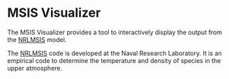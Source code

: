 # MSIS Visualizer

The MSIS Visualizer provides a tool to interactively display the output from the [NRLMSIS](https://www.nrl.navy.mil/ssd/branches/7630/modeling-upper-atmosphere) model.

The [NRLMSIS](https://www.nrl.navy.mil/ssd/branches/7630/modeling-upper-atmosphere) code is developed at the Naval Research Laboratory. It is an empirical code to determine the temperature and density of species in the upper atmosphere.
